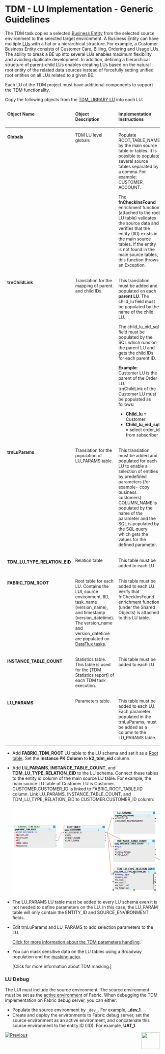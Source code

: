 # TDM - LU Implementation - Generic Guidelines

The TDM task copies a selected [Business Entity](/articles/TDM/tdm_overview/03_business_entity_overview.md) from the selected source environment to the selected target environment. A Business Entity can have multiple [LUs](/articles/TDM/tdm_overview/(/articles/03_logical_units/01_LU_overview.md)) with a flat or a hierarchical structure. For example, a Customer Business Entity consists of Customer Care, Billing, Ordering and Usage LUs. The ability to break a BE up into several LUs enables maximum flexibility and avoiding duplicate development. In addition, defining a hierarchical structure of parent-child LUs enables creating LUs based on the natural root entity of the related data sources instead of forcefully setting unified root entities on all LUs related to a given BE.

Each LU of the TDM project must have additional components to support the TDM functionality.

Copy the following objects from the [TDM_LIBRARY LU](/articles/TDM/tdm_implementation/04_fabric_tdm_library.md#tdm_library-lu) into each LU:

<table width="900pxl">
<thead>
<tr>
<td valign="top" width="200pxl">
<p><strong>Object Name</strong></p>
</td>
<td valign="top" width="250pxl">
<p><strong>Object Description</strong></p>
</td>
<td valign="top" width="450pxl">
<p><strong>Implementation Instructions</strong></p>
</td>
</tr>
</thead>
<tbody>
<tr>
<td valign="top" width="200pxl">
<p><h4>Globals</p>
</td>
<td valign="top" width="250pxl">
<p>TDM LU level globals</p>
</td>
<td valign="top" width="450pxl">
<p>Populate ROOT_TABLE_NAME by the main source table or tables. It is possible to populate several source tables separated by a comma. For example: CUSTOMER, ACCOUNT.</p>
  <p>The <strong>fnCheckInsFound</strong> enrichment function (attached to the root LU table) validates the source data and verifies that the entity (IID) exists in the main source tables. If the entity is not found in the main source tables, this function throws an Exception.</p>
</td>
</tr>
<tr>
<td valign="top" width="200pxl">
<p><h4>trnChildLink</p>
</td>
<td valign="top" width="250pxl">
<p>Translation for the mapping of parent and child IDs.</p>
</td>
<td valign="top" width="450pxl">
<p>This translation must be added and populated on each <strong>parent LU</strong>. The child_lu field must be populated by the name of the child LU.</p>
<p>The child_lu_eid_sql field must be populated by the SQL which runs on the parent LU and gets the child IDs for each parent ID.</p>
<p><strong>Example:</strong><u><br /></u>Customer LU is the parent of the Order LU. <br />trnChildLink of the Customer LU must be populated as follows:</p>
<ul>
<li><strong>Child_lu = </strong>Customer</li>
<li><strong>Child_lu_eid_sql = </strong>select order_id from subscriber</li>
</ul>
</td>
</tr>
<tr>
<td valign="top" width="200pxl">
<p><h4>trnLuParams</p>
</td>
<td valign="top" width="250pxl">
<p>Translation for the population of LU_PARAMS table.</p>
</td>
<td valign="top" width="450pxl">
<p>This translation must be added and populated for each LU to enable a selection of entities by predefined parameters (for example- copy business customers).<br />COLUMN_NAME is populated by the name of the parameter and the SQL is populated by the SQL query which gets the values for the defined parameter.</p>
</td>
</tr>
<tr>
<td valign="top" width="200pxl">
<p><h4>TDM_LU_TYPE_RELATION_EID</p>
</td>
<td valign="top" width="250pxl">
<p>Relation table</p>
</td>
<td valign="top" width="450pxl">
<p>This table must be added to each LU.</p>
</td>
</tr>
<tr>
<td valign="top" width="200pxl">
<p><h4>FABRIC_TDM_ROOT</p>
</td>
<td valign="top" width="250pxl">
<p>Root table for each LU. Contains the LUI, source environment, IID, task_name (version_name), and timestamp (version_datetime). The version_name and version_datetime are populated on <a href="/articles/TDM/tdm_overview/02_tdm_glossary.md#data-flux">DataFlux tasks</a>.</p>
</td>
<td valign="top" width="450pxl">
<p>This table must be added to each LU. Verify that fnCheckInsFound enrichment function (under the Shared Objects) is attached to this LU table.</p>
</td>
</tr>
<tr>
<td valign="top" width="200pxl">
<p><h4>INSTANCE_TABLE_COUNT</p>
</td>
<td valign="top" width="250pxl">
<p>Statistics table. This table is used for the [TDM Statistics report] of each TDM task execution.</p>
</td>
<td valign="top" width="450pxl">
<p>This table must be added to each LU.</p>
</td>
</tr>
<tr>
<td valign="top" width="200pxl">
<p><h4>LU_PARAMS</p>
</td>
<td valign="top" width="250pxl">
<p>Parameters table.</p>
</td>
<td valign="top" width="450pxl">
<p>This table must be added to each LU. Each parameter, populated in the trnLuParams, must be added as a column to the LU_PARAMS table.</p>
</td>
</tr>
</tbody>
</table>



- Add **FABRIC_TDM_ROOT** LU table to the LU schema and set it as a [Root table](/articles/03_logical_units/08_define_root_table_and_instance_ID_LU_schema.md). Set the **Instance PK Column** to **k2_tdm_eid** column.

- Add **LU_PARAMS**, **INSTANCE_TABLE_COUNT**, and **TDM_LU_TYPE_RELATION_EID** to the LU schema. Connect these tables to the entity id column of the main source LU table. For example, the main source LU table of Customer LU is Customer. CUSTOMER.CUSTOMER_ID is linked to FABRIC_ROOT_TABLE.IID column. Link LU_PARAMS, INSTANCE_TABLE_COUNT, and TDM_LU_TYPE_RELATION_EID to CUSTOMER.CUSTOMER_ID column:

  ![tdm lu example](images/tdm_lu_example1.png)

  

- The LU_PARAMS LU table must be added to every LU schema even it is not needed to define parameters on the LU. In this case, the LU_PARAM table will only contain the ENTITY_ID and SOURCE_ENVIRONMENT fields.

- Edit trnLuParams and LU_PARAMS to add selection parameters to the LU. 

  [Click for more information about the TDM parameters handling](07_tdm_implementation_parameters_handling.md).

- You can mask sensitive data on  the LU tables using a Broadway population and the [masking actor](/articles/19_Broadway/actors/07_masking_and_sequence_actors.md). 

  [Click for more information about TDM masking.]

### LU Debug

The LUI must include the source environment. The source environment must be set as the [active environment](/articles/25_environments/01_environments_overview.md) of Fabric. When debugging the TDM implementation on Fabric debug server, you can either:

- Populate the source environment by `_dev_`. For example, **_dev_1**.
- Create and deploy the environments to Fabric debug server, set the source environment as an active environment, and concatenate this source environment to the entity ID (IID). For example, **UAT_1**.  

[![Previous](/articles/images/Previous.png)](04_fabric_tdm_library.md)[<img align="right" width="60" height="54" src="/articles/images/Next.png">](06_tdm_implementation_support_hierarchy.md)
